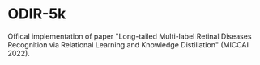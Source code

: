 # ODIR-5k
Offical implementation of paper "Long-tailed Multi-label Retinal Diseases Recognition via Relational Learning and Knowledge Distillation" (MICCAI 2022).
